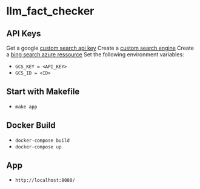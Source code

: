 # llm_fact_checker

## API Keys
Get a google [custom search api key](https://developers.google.com/custom-search/v1/introduction)
Create a [custom search engine](https://programmablesearchengine.google.com/controlpanel/all)
Create a [bing search azure ressource](https://portal.azure.com/#create/Microsoft.BingSearch)
Set the following environment variables:
- ```GCS_KEY = <API_KEY> ```
- ```GCS_ID = <ID> ```

## Start with Makefile
- ```make app```

## Docker Build 
- ```docker-compose build```
- ```docker-compose up```

## App
- ```http://localhost:8080/```

